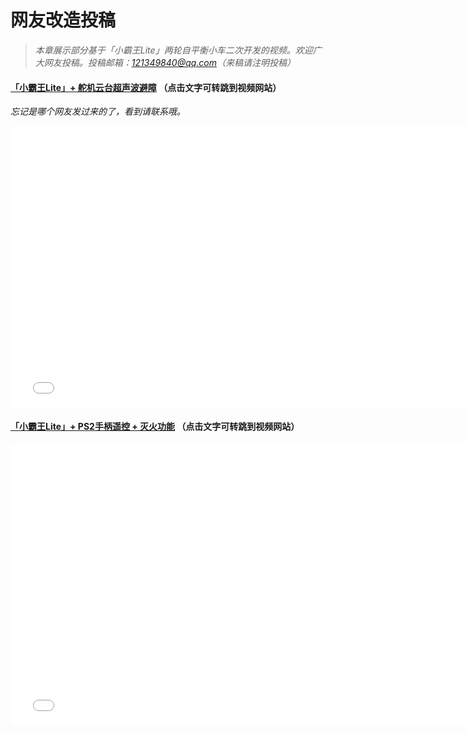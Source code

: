 # 网友改造投稿

> *本章展示部分基于「小霸王Lite」两轮自平衡小车二次开发的视频。欢迎广大网友投稿。投稿邮箱：121349840@qq.com（来稿请注明投稿）*

#### [「小霸王Lite」+ 舵机云台超声波避障](https://www.bilibili.com/video/av80150048) （点击文字可转跳到视频网站）

*忘记是哪个网友发过来的了，看到请联系哦。*

<iframe width="760" height="450" 
src="//player.bilibili.com/player.html?aid=80150048&cid=137161752&page=1" scrolling="no" border="0" frameborder="no" framespacing="0" allowfullscreen="true"> </iframe>

#### [「小霸王Lite」+ PS2手柄遥控 + 灭火功能](https://www.bilibili.com/video/BV1Ci4y1g7Vi/) （点击文字可转跳到视频网站）

<iframe width="760" height="450"  src="//player.bilibili.com/player.html?aid=541798854&bvid=BV1Ci4y1g7Vi&cid=227921747&page=1" scrolling="no" border="0" frameborder="no" framespacing="0" allowfullscreen="true"> </iframe>